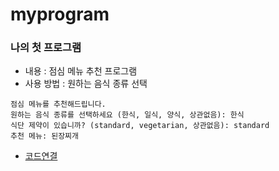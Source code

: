 # myprogram

### 나의 첫 프로그램 
 * 내용 : 점심 메뉴 추천 프로그램
 * 사용 방법 : 원하는 음식 종류 선택

```
점심 메뉴를 추천해드립니다.
원하는 음식 종류를 선택하세요 (한식, 일식, 양식, 상관없음): 한식
식단 제약이 있습니까? (standard, vegetarian, 상관없음): standard
추천 메뉴: 된장찌개
```
 * [코드연결](test2406.py)
 

